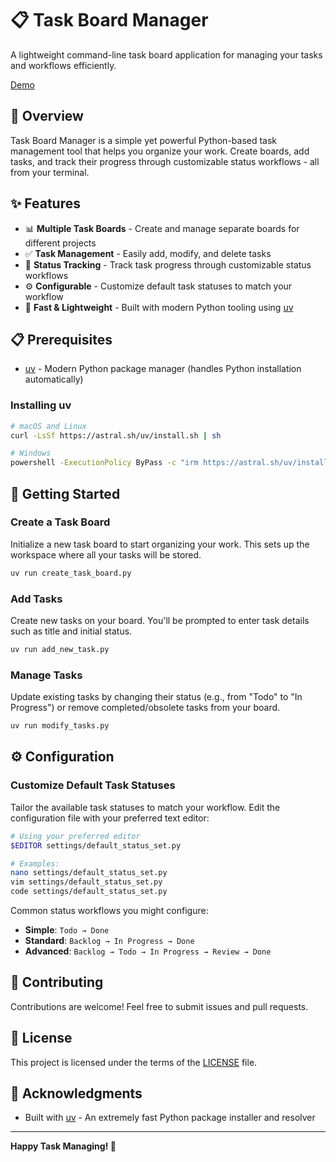 # 📋 Task Board Manager

A lightweight command-line task board application for managing your tasks and workflows efficiently.

[Demo](/utils/media/demo.gif)

## 🌟 Overview

Task Board Manager is a simple yet powerful Python-based task management tool that helps you organize your work. Create boards, add tasks, and track their progress through customizable status workflows - all from your terminal.

## ✨ Features

- 📊 **Multiple Task Boards** - Create and manage separate boards for different projects
- ✅ **Task Management** - Easily add, modify, and delete tasks
- 🔄 **Status Tracking** - Track task progress through customizable status workflows
- ⚙️ **Configurable** - Customize default task statuses to match your workflow
- 🚀 **Fast & Lightweight** - Built with modern Python tooling using [uv](https://docs.astral.sh/uv/)

## 📋 Prerequisites

- [uv](https://docs.astral.sh/uv/) - Modern Python package manager (handles Python installation automatically)

### Installing uv

```sh
# macOS and Linux
curl -LsSf https://astral.sh/uv/install.sh | sh

# Windows
powershell -ExecutionPolicy ByPass -c "irm https://astral.sh/uv/install.ps1 | iex"
```

## 🚀 Getting Started

### Create a Task Board

Initialize a new task board to start organizing your work. This sets up the workspace where all your tasks will be stored.

```sh
uv run create_task_board.py
```

### Add Tasks

Create new tasks on your board. You'll be prompted to enter task details such as title and initial status.

```sh
uv run add_new_task.py
```

### Manage Tasks

Update existing tasks by changing their status (e.g., from "Todo" to "In Progress") or remove completed/obsolete tasks from your board.

```sh
uv run modify_tasks.py
```

## ⚙️ Configuration

### Customize Default Task Statuses

Tailor the available task statuses to match your workflow. Edit the configuration file with your preferred text editor:

```sh
# Using your preferred editor
$EDITOR settings/default_status_set.py

# Examples:
nano settings/default_status_set.py
vim settings/default_status_set.py
code settings/default_status_set.py
```

Common status workflows you might configure:
- **Simple**: `Todo → Done`
- **Standard**: `Backlog → In Progress → Done`
- **Advanced**: `Backlog → Todo → In Progress → Review → Done`

## 🤝 Contributing

Contributions are welcome! Feel free to submit issues and pull requests.

## 📄 License

This project is licensed under the terms of the [LICENSE](/LICENSE) file.

## 🙏 Acknowledgments

- Built with [uv](https://docs.astral.sh/uv/) - An extremely fast Python package installer and resolver

---

**Happy Task Managing! 🎯**
